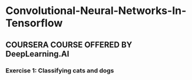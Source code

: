 # Convolutional-Neural-Networks-In-Tensorflow
## COURSERA COURSE OFFERED BY DeepLearning.AI

### Exercise 1: Classifying cats and dogs
